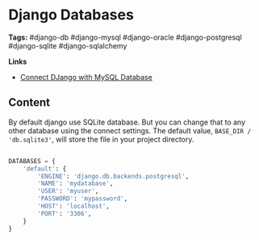 # Django Databases

**Tags:** #django-db #django-mysql #django-oracle #django-postgresql #django-sqlite #django-sqlalchemy

**Links**
- [Connect DJango with MySQL Database](https://medium.com/@omaraamir19966/connect-django-with-mysql-database-f946d0f6f9e3)

## Content

By default django use SQLite database. But you can change that to any other database using the connect settings. The default value, `BASE_DIR / 'db.sqlite3'`, will store the file in your project directory.

```python

DATABASES = {
    'default': {
        'ENGINE': 'django.db.backends.postgresql',
        'NAME': 'mydatabase',
        'USER': 'myuser',
        'PASSWORD': 'mypassword',
        'HOST': 'localhost',
        'PORT': '3306',
    }
}

```